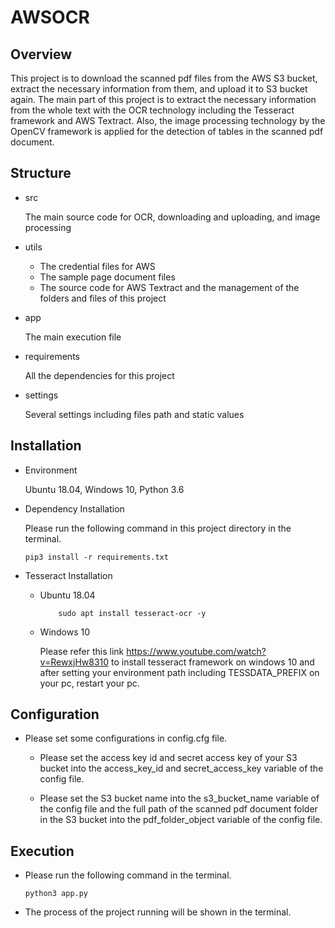 # AWSOCR

## Overview

This project is to download the scanned pdf files from the AWS S3 bucket, extract the necessary information from them, 
and upload it to S3 bucket again.
The main part of this project is to extract the necessary information from the whole text with the OCR technology
including the Tesseract framework and AWS Textract. Also, the image processing technology
by the OpenCV framework is applied for the detection of tables in the scanned pdf document.

## Structure

- src

    The main source code for OCR, downloading and uploading, and image processing

- utils

    * The credential files for AWS
    * The sample page document files
    * The source code for AWS Textract and the management of the folders and files of this project

- app

    The main execution file

- requirements

    All the dependencies for this project
    
- settings

    Several settings including files path and static values

## Installation

- Environment
    
    Ubuntu 18.04, Windows 10, Python 3.6

- Dependency Installation

    Please run the following command in this project directory in the terminal.
    ```
    pip3 install -r requirements.txt
    ```

- Tesseract Installation
    
    * Ubuntu 18.04
    
        ```
            sudo apt install tesseract-ocr -y
        ```
        
    * Windows 10
    
        Please refer this link https://www.youtube.com/watch?v=RewxjHw8310 to install tesseract framework on windows 10 
        and after setting your environment path including TESSDATA_PREFIX on your pc, restart your pc. 

## Configuration

- Please set some configurations in config.cfg file.

    * Please set the access key id and secret access key of your S3 bucket into the access_key_id and secret_access_key 
    variable of the config file.
    
    * Please set the S3 bucket name into the s3_bucket_name variable of the config file and the full path of the scanned
    pdf document folder in the S3 bucket into the pdf_folder_object variable of the config file. 
    
## Execution

- Please run the following command in the terminal.

    ```
    python3 app.py
    ```

- The process of the project running will be shown in the terminal.
